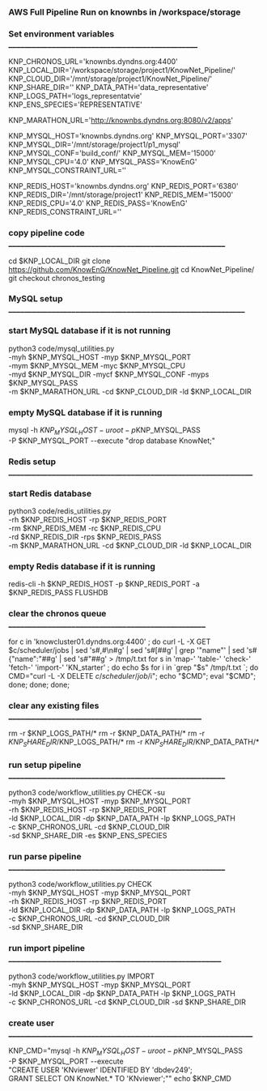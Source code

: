 ### AWS Full Pipeline Run on knownbs in /workspace/storage

### Set environment variables ________________________________________________
KNP_CHRONOS_URL='knownbs.dyndns.org:4400'
KNP_LOCAL_DIR='/workspace/storage/project1/KnowNet_Pipeline/'
KNP_CLOUD_DIR='/mnt/storage/project1/KnowNet_Pipeline/'
KNP_SHARE_DIR=''
KNP_DATA_PATH='data_representative'
KNP_LOGS_PATH='logs_representatvie'
KNP_ENS_SPECIES='REPRESENTATIVE'

KNP_MARATHON_URL='http://knownbs.dyndns.org:8080/v2/apps'

KNP_MYSQL_HOST='knownbs.dyndns.org'
KNP_MYSQL_PORT='3307'
KNP_MYSQL_DIR='/mnt/storage/project1/p1_mysql'
KNP_MYSQL_CONF='build_conf/'
KNP_MYSQL_MEM='15000'
KNP_MYSQL_CPU='4.0'
KNP_MYSQL_PASS='KnowEnG'
KNP_MYSQL_CONSTRAINT_URL=''

KNP_REDIS_HOST='knownbs.dyndns.org'
KNP_REDIS_PORT='6380'
KNP_REDIS_DIR='/mnt/storage/project1'
KNP_REDIS_MEM='15000'
KNP_REDIS_CPU='4.0'
KNP_REDIS_PASS='KnowEnG'
KNP_REDIS_CONSTRAINT_URL=''

### copy pipeline code _______________________________________________________
cd $KNP_LOCAL_DIR
git clone https://github.com/KnowEnG/KnowNet_Pipeline.git
cd KnowNet_Pipeline/
git checkout chronos_testing

### MySQL setup ____________________________________________________________
### start MySQL database if it is not running
python3 code/mysql_utilities.py \
    -myh $KNP_MYSQL_HOST -myp $KNP_MYSQL_PORT \
    -mym $KNP_MYSQL_MEM -myc $KNP_MYSQL_CPU \
    -myd $KNP_MYSQL_DIR -mycf $KNP_MYSQL_CONF -myps $KNP_MYSQL_PASS\
    -m $KNP_MARATHON_URL -cd $KNP_CLOUD_DIR -ld $KNP_LOCAL_DIR

### empty MySQL database if it is running
mysql -h $KNP_MYSQL_HOST -uroot -p$KNP_MYSQL_PASS \
        -P $KNP_MYSQL_PORT --execute \"drop database KnowNet;\"

### Redis setup ______________________________________________________________
### start Redis database
python3 code/redis_utilities.py \
    -rh $KNP_REDIS_HOST -rp $KNP_REDIS_PORT \
    -rm $KNP_REDIS_MEM -rc $KNP_REDIS_CPU \
    -rd $KNP_REDIS_DIR -rps $KNP_REDIS_PASS\
    -m $KNP_MARATHON_URL -cd $KNP_CLOUD_DIR -ld $KNP_LOCAL_DIR
### empty Redis database if it is running
redis-cli -h $KNP_REDIS_HOST -p $KNP_REDIS_PORT -a $KNP_REDIS_PASS FLUSHDB

### clear the chronos queue __________________________________________________
for c in 'knowcluster01.dyndns.org:4400' ; do
    curl -L -X GET $c/scheduler/jobs | sed 's#,#\n#g' | sed 's#\[##g' | grep '"name"' | sed 's#{"name":"##g' | sed 's#"##g' > /tmp/t.txt
    for s in 'map-' 'table-' 'check-' 'fetch-' 'import-' 'KN_starter' ; do
        echo $s
        for i in `grep "$s" /tmp/t.txt  `; do
            CMD="curl -L -X DELETE $c/scheduler/job/$i";
            echo "$CMD";
            eval "$CMD";
        done;
    done;
done;

### clear any existing files _________________________________________________
rm -r $KNP_LOGS_PATH/*
rm -r $KNP_DATA_PATH/*
rm -r $KNP_SHARE_DIR/$KNP_LOGS_PATH/*
rm -r $KNP_SHARE_DIR/$KNP_DATA_PATH/*

### run setup pipeline _______________________________________________________
python3 code/workflow_utilities.py CHECK -su \
    -myh $KNP_MYSQL_HOST -myp $KNP_MYSQL_PORT \
    -rh $KNP_REDIS_HOST -rp $KNP_REDIS_PORT \
    -ld $KNP_LOCAL_DIR -dp $KNP_DATA_PATH -lp $KNP_LOGS_PATH \
    -c $KNP_CHRONOS_URL -cd $KNP_CLOUD_DIR \
    -sd $KNP_SHARE_DIR -es $KNP_ENS_SPECIES

### run parse pipeline _______________________________________________________
python3 code/workflow_utilities.py CHECK \
    -myh $KNP_MYSQL_HOST -myp $KNP_MYSQL_PORT \
    -rh $KNP_REDIS_HOST -rp $KNP_REDIS_PORT \
    -ld $KNP_LOCAL_DIR -dp $KNP_DATA_PATH -lp $KNP_LOGS_PATH \
    -c $KNP_CHRONOS_URL -cd $KNP_CLOUD_DIR \
    -sd $KNP_SHARE_DIR

### run import pipeline ______________________________________________________
python3 code/workflow_utilities.py IMPORT \
    -myh $KNP_MYSQL_HOST -myp $KNP_MYSQL_PORT \
    -ld $KNP_LOCAL_DIR -dp $KNP_DATA_PATH -lp $KNP_LOGS_PATH \
    -c $KNP_CHRONOS_URL -cd $KNP_CLOUD_DIR
    -sd $KNP_SHARE_DIR

### create user ______________________________________________________________
KNP_CMD="mysql -h $KNP_MYSQL_HOST -uroot -p$KNP_MYSQL_PASS \
        -P $KNP_MYSQL_PORT --execute \
        \"CREATE USER 'KNviewer' IDENTIFIED BY 'dbdev249'; \
        GRANT SELECT ON KnowNet.* TO 'KNviewer';\""
echo $KNP_CMD


